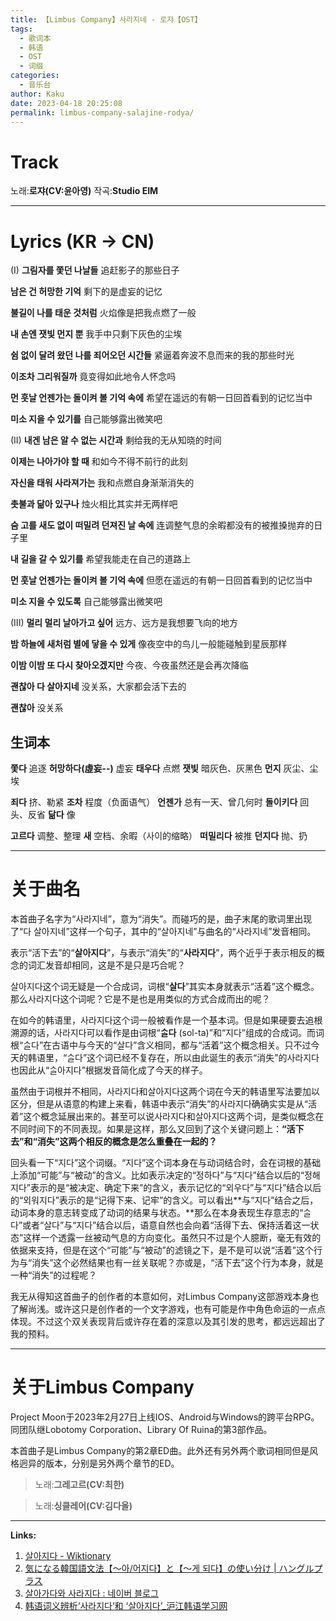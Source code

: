 ```yaml
---
title: 【Limbus Company】사라지네 - 로쟈【OST】
tags:
  - 歌词本
  - 韩语
  - OST
  - 词缀
categories:
  - 音乐台
author: Kaku
date: 2023-04-18 20:25:08
permalink: limbus-company-salajine-rodya/
---
```


# Track

<lite-youtube videoid="dM5gOSaX5Xk"></lite-youtube>

노래:**로쟈(CV:윤아영)**
작곡:**Studio EIM**

<!--more-->

---

# Lyrics (KR → CN)

(I)
**그림자를 쫓던 나날들**
追赶影子的那些日子

**남은 건 허망한 기억**
剩下的是虚妄的记忆

**불길이 나를 태운 것처럼**
火焰像是把我点燃了一般

**내 손엔 잿빛 먼지 뿐**
我手中只剩下灰色的尘埃

**쉼 없이 달려 왔던 나를 죄어오던 시간들**
紧逼着奔波不息而来的我的那些时光

**이조차 그리워질까**
竟变得如此地令人怀念吗
 
**먼 훗날 언젠가는 돌이켜 볼 기억 속에**
希望在遥远的有朝一日回首看到的记忆当中

**미소 지을 수 있기를**
自己能够露出微笑吧

(II)
**내겐 남은 알 수 없는 시간과**
剩给我的无从知晓的时间

**이제는 나아가야 할 때**
和如今不得不前行的此刻

**자신을 태워 사라져가는**
我和点燃自身渐渐消失的

**촛불과 닮아 있구나**
烛火相比其实并无两样吧

**숨 고를 새도 없이 떠밀려 던져진 날 속에**
连调整气息的余暇都没有的被推搡抛弃的日子里

**내 길을 갈 수 있기를**
希望我能走在自己的道路上

**먼 훗날 언젠가는 돌이켜 볼 기억 속에**
但愿在遥远的有朝一日回首看到的记忆当中

**미소 지을 수 있도록**
自己能够露出微笑吧

(III)
**멀리 멀리 날아가고 싶어**
远方、远方是我想要飞向的地方

**밤 하늘에 새처럼 별에 닿을 수 있게**
像夜空中的鸟儿一般能碰触到星辰那样

**이밤 이밤 또 다시 찾아오겠지만**
今夜、今夜虽然还是会再次降临

**괜찮아 다 살아지네**
没关系，大家都会活下去的

**괜찮아**
没关系

## 生词本

**쫓다** 追逐
**허망하다(虛妄--)** 虚妄
**태우다** 点燃
**잿빛** 暗灰色、灰黑色
**먼지** 灰尘、尘埃

**죄다** 挤、勒紧
**조차** 程度（负面语气）
**언젠가** 总有一天、曾几何时
**돌이키다** 回头、反省
**닮다** 像

**고르다** 调整、整理
**새** 空档、余暇（사이的缩略）
**떠밀리다** 被推
**던지다** 抛、扔

---

# 关于曲名

本首曲子名字为“사라지네”，意为“消失”。而碰巧的是，曲子末尾的歌词里出现了“다 살아지네”这样一个句子，其中的“살아지네”与曲名的“사라지네”发音相同。

表示“活下去”的“**살아지다**”，与表示“消失”的“**사라지다**”，两个近乎于表示相反的概念的词汇发音却相同，这是不是只是巧合呢？

살아지다这个词无疑是一个合成词，词根“**살다**”其实本身就表示“活着”这个概念。那么사라지다这个词呢？它是不是也是用类似的方式合成而出的呢？

在如今的韩语里，사라지다这个词一般被看作是一个基本词。但是如果硬要去追根溯源的话，사라지다可以看作是由词根“**ᄉᆞᆯ다** (sol-ta)”和“지다”组成的合成词。而词根“ᄉᆞᆯ다”在古语中与今天的“살다”含义相同，都与“活着”这个概念相关。只不过今天的韩语里，“ᄉᆞᆯ다”这个词已经不复存在，所以由此诞生的表示“消失”的사라지다也因此从“ᄉᆞᆯ아지다”根据发音简化成了今天的样子。

虽然由于词根并不相同，사라지다和살아지다这两个词在今天的韩语里写法要加以区分，但是从语意的构建上来看，韩语中表示“消失”的사라지다确确实实是从“活着”这个概念延展出来的。甚至可以说사라지다和살아지다这两个词，是类似概念在不同时间下的不同表现。如果是这样，那么又回到了这个关键问题上：**“活下去”和“消失”这两个相反的概念是怎么重叠在一起的？**

回头看一下“지다”这个词缀。“지다”这个词本身在与动词结合时，会在词根的基础上添加“可能”与“被动”的含义。比如表示决定的“정하다”与“지다”结合以后的“정해지다”表示的是“被决定、确定下来”的含义，表示记忆的“외우다”与“지다”结合以后的“외워지다”表示的是“记得下来、记牢”的含义。可以看出**与“지다”结合之后，动词本身的意志转变成了动词的结果与状态。**那么在本身表现生存意志的“ᄉᆞᆯ다”或者“살다”与“지다”结合以后，语意自然也会向着“活得下去、保持活着这一状态”这样一个透露一丝被动气息的方向变化。虽然只不过是个人臆断，毫无有效的依据来支持，但是在这个“可能”与“被动”的滤镜之下，是不是可以说“活着”这个行为与“消失”这个必然结果也有一丝关联呢？亦或是，“活下去”这个行为本身，就是一种“消失”的过程呢？

我无从得知这首曲子的创作者的本意如何，对Limbus Company这部游戏本身也了解尚浅。或许这只是创作者的一个文字游戏，也有可能是作中角色命运的一点点体现。不过这个双关表现背后或许存在着的深意以及其引发的思考，都远远超出了我的预料。

---

# 关于Limbus Company

Project Moon于2023年2月27日上线IOS、Android与Windows的跨平台RPG。同团队继Lobotomy Corporation、Library Of Ruina的第3部作品。

本首曲子是Limbus Company的第2章ED曲。此外还有另外两个歌词相同但是风格迥异的版本，分别是另外两个章节的ED。

<lite-youtube videoid="SupBa5JJuO0"></lite-youtube>

> 노래:**그레고르(CV:최한)**

<lite-youtube videoid="4l6c1xubWXI"></lite-youtube>

> 노래:**싱클레어(CV:김다올)**

---

**Links:**

1. [살아지다 - Wiktionary](https://en.wiktionary.org/wiki/%EC%82%B4%EC%95%84%EC%A7%80%EB%8B%A4)
2. [気になる韓国語文法【～아/어지다】と【～게 되다】の使い分け | ハングルプラス](http://hangul-plus.blog/2021/07/01/nativekorean-grammer-become/)
3. [살아가다와 사라지다 : 네이버 블로그](https://m.blog.naver.com/PostView.naver?isHttpsRedirect=true&blogId=llsw1&logNo=222120562043)
4. [韩语词义辨析‘사라지다’和 ‘살아지다’_沪江韩语学习网](https://kr.hujiang.com/new/p1243637/)